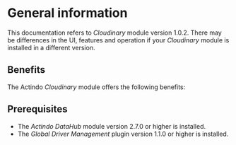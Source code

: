 # General information

[comment]: <> (Complete introduction text about module)

This documentation refers to *Cloudinary* module version 1.0.2. There may be differences in the UI, features and operation if your *Cloudinary* module is installed in a different version.

## Benefits

The Actindo *Cloudinary* module offers the following benefits:

[comment]: <> (Add benefits)


## Prerequisites

- The *Actindo DataHub* module version 2.7.0 or higher is installed.
- The *Global Driver Management* plugin version 1.1.0 or higher is installed.
